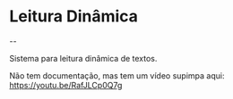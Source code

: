 # Leitura Dinâmica
--

Sistema para leitura dinâmica de textos.

Não tem documentação, mas tem um vídeo supimpa aqui: https://youtu.be/RafJLCp0Q7g
